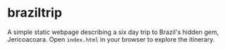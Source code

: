 # braziltrip

A simple static webpage describing a six day trip to Brazil's hidden gem,
Jericoacoara. Open `index.html` in your browser to explore the itinerary.
